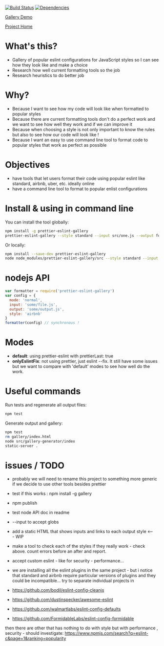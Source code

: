 [![Build Status](https://travis-ci.org/cancerberoSgx/prettier-eslint-gallery.png?branch=master)](https://travis-ci.org/cancerberoSgx/prettier-eslint-gallery)
[![Dependencies](https://david-dm.org/cancerberosgx/prettier-eslint-gallery.svg)](https://david-dm.org/cancerberosgx/prettier-eslint-gallery)



[Gallery Demo](https://cancerberosgx.github.io/prettier-eslint-gallery/gallery/)

[Project Home](https://github.com/cancerberoSgx/prettier-eslint-gallery)

# What's this?

 * Gallery of popular eslint configurations for JavaScript styles so I can see how they look like and make a choice 
 * Research how well current formatting tools so the job
 * Research heuristics to do better job

# Why?

 * Because I want to see how my code will look like when formatted to popular styles
 * Because there are current formatting tools don't do a perfect work and we want to see how well they work and if we can improve it
 * Because when choosing a style is not only important to know the rules but also to see how our code will look like !
 * Because I want an easy to use command line tool to format code to popular styles that work as perfect as possible

# Objectives

 * have tools that let users format their code using popular eslint like standard, airbnb, uber, etc. ideally online
 * have a command line tool to format to popular enlist configurations

# Install & using in command line

You can install the tool globally: 

```sh
npm install -g prettier-eslint-gallery
prettier-eslint-gallery --style standard --input src/one.js --output formatted.js
```

Or locally: 

```sh
npm install --save-dev prettier-eslint-gallery
node node_modules/prettier-eslint-gallery/src --style standard --input src/one.js --output formatted.js
```

# nodejs API

```javascript
var formatter = require('prettier-eslint-gallery')
var config = {
  mode: 'normal', 
  input: 'some/file.js',
  output: 'some/output.js',
  style: 'airbnb'
}
formatter(config) // synchronous !
```

# Modes

 * **default**: using prettier-eslint with prettierLast: true
 * **onlyEslintFix**: not using prettier, just eslint --fix. It still have some issues but we want to compare with 'default' modes to see how well do the work. 

# Useful commands

Run tests and regenerate all output files:
```sh
npm test 
```

Generate output and gallery:
```sh
npm test
rm gallery/index.html
node src/gallery-generator/index
static-server .
```


# issues / TODO

 * probably we will need to rename this project to something more generic if we decide to use other tools besides prettier
 * test if this works : npm install -g gallery
 * npm publish
 * test node API doc in readme
 
 * --input to accept globs

 * add a static HTML that shows inputs and links to each output style <--- WIP

 * make a tool to check each of the styles if they really work - check above. count errors before an after and report. 


 * accept custom eslint - like for security - performance... 
 * we are installing all the eslint plugins in the same project - but i notice that standard and airbnb require particular versions of plugins and they could be incompatible... try to separate individual projects in

 * https://github.com/bodil/eslint-config-cleanjs
 * https://github.com/dustinspecker/awesome-eslint
 * https://github.com/walmartlabs/eslint-config-defaults
 * https://github.com/FormidableLabs/eslint-config-formidable


  then there are other that has nothing to do with style but with performance , security - should investigate: 
  https://www.npmjs.com/search?q=eslint-c&page=1&ranking=popularity




<!-- 

# propaganda: 

after this project is more prepared - we should anounce so users take value - shis i s alist of where we can anounce it: 

https://github.com/eslint/eslint/issues/5858


-->


<!-- # how to know if it really works?

```sh
node node_modules/eslint/bin/eslint.js -c  eslint-config/google/.eslintrc.js  assets/input/sccollection.js 

# you will see lots of errors

node node_modules/eslint/bin/eslint.js -c  eslint-config/google/.eslintrc.js  assets/output/sccollection-google.js

# you will see lots less errors

``` -->
